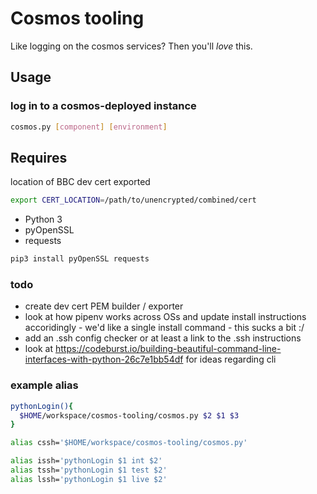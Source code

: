 # Cosmos tooling

Like logging on the cosmos services? Then you'll *love* this. 

## Usage

### log in to a cosmos-deployed instance

```bash
cosmos.py [component] [environment]
```

## Requires

location of BBC dev cert exported

```bash
export CERT_LOCATION=/path/to/unencrypted/combined/cert
```

* Python 3
* pyOpenSSL
* requests

```bash
pip3 install pyOpenSSL requests
```

### todo

* create dev cert PEM builder / exporter
* look at how pipenv works across OSs and update install instructions accoridingly - we'd like a single install command - this sucks a bit :/
* add an .ssh config checker or at least a link to the .ssh instructions
* look at https://codeburst.io/building-beautiful-command-line-interfaces-with-python-26c7e1bb54df for ideas regarding cli

### example alias

```bash
pythonLogin(){
  $HOME/workspace/cosmos-tooling/cosmos.py $2 $1 $3
}

alias cssh='$HOME/workspace/cosmos-tooling/cosmos.py'

alias issh='pythonLogin $1 int $2'
alias tssh='pythonLogin $1 test $2'
alias lssh='pythonLogin $1 live $2'
```
